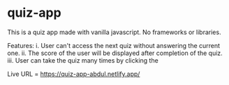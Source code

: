 # quiz-app
This is a quiz app made with vanilla javascript. No frameworks or libraries.

Features:
i. User can't access the next quiz without answering the current one.
ii. The score of the user will be displayed after completion of the quiz.
iii. User can take the quiz many times by clicking the 

Live URL = https://quiz-app-abdul.netlify.app/
